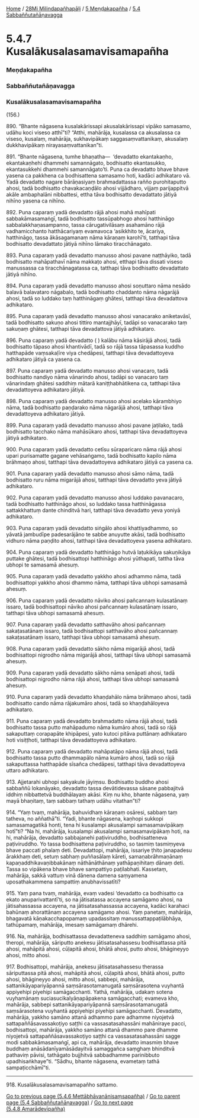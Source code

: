 
[Home](/) / [28Mi Milindapañhapāḷi](../../../28Mi.md) / [5 Meṇḍakapañha](../../5.md) / [5.4 Sabbaññutañāṇavagga](../5.4.md)

# 5.4.7 Kusalākusalasamavisamapañha

### Meṇḍakapañha

### Sabbaññutañāṇavagga

### Kusalākusalasamavisamapañha

(156.)

890\. “Bhante nāgasena kusalakārissapi akusalakārissapi vipāko samasamo, udāhu koci viseso atthī”ti? “Atthi, mahārāja, kusalassa ca akusalassa ca viseso, kusalaṃ, mahārāja, sukhavipākaṃ saggasaṃvattanikaṃ, akusalaṃ dukkhavipākaṃ nirayasaṃvattanikan”ti.

891\. “Bhante nāgasena, tumhe bhaṇatha—  ‘devadatto ekantakaṇho, ekantakaṇhehi dhammehi samannāgato, bodhisatto ekantasukko, ekantasukkehi dhammehi samannāgato’ti. Puna ca devadatto bhave bhave yasena ca pakkhena ca bodhisattena samasamo hoti, kadāci adhikataro vā. Yadā devadatto nagare bārāṇasiyaṃ brahmadattassa rañño purohitaputto ahosi, tadā bodhisatto chavakacaṇḍālo ahosi vijjādharo, vijjaṃ parijappitvā akāle ambaphalāni nibbattesi, ettha tāva bodhisatto devadattato jātiyā nihīno yasena ca nihīno.

892\. Puna caparaṃ yadā devadatto rājā ahosi mahā mahīpati sabbakāmasamaṅgī, tadā bodhisatto tassūpabhogo ahosi hatthināgo sabbalakkhaṇasampanno, tassa cārugativilāsaṃ asahamāno rājā vadhamicchanto hatthācariyaṃ evamavoca ‘asikkhito te, ācariya, hatthināgo, tassa ākāsagamanaṃ nāma kāraṇaṃ karohī’ti, tatthapi tāva bodhisatto devadattato jātiyā nihīno lāmako tiracchānagato.

893\. Puna caparaṃ yadā devadatto manusso ahosi pavane naṭṭhāyiko, tadā bodhisatto mahāpathavī nāma makkaṭo ahosi, etthapi tāva dissati viseso manussassa ca tiracchānagatassa ca, tatthapi tāva bodhisatto devadattato jātiyā nihīno.

894\. Puna caparaṃ yadā devadatto manusso ahosi soṇuttaro nāma nesādo balavā balavataro nāgabalo, tadā bodhisatto chaddanto nāma nāgarājā ahosi, tadā so luddako taṃ hatthināgaṃ ghātesi, tatthapi tāva devadattova adhikataro.

895\. Puna caparaṃ yadā devadatto manusso ahosi vanacarako aniketavāsī, tadā bodhisatto sakuṇo ahosi tittiro mantajjhāyī, tadāpi so vanacarako taṃ sakuṇaṃ ghātesi, tatthapi tāva devadattova jātiyā adhikataro.

896\. Puna caparaṃ yadā devadatto ( ) kalābu nāma kāsirājā ahosi, tadā bodhisatto tāpaso ahosi khantivādī, tadā so rājā tassa tāpasassa kuddho hatthapāde vaṃsakaḷīre viya chedāpesi, tatthapi tāva devadattoyeva adhikataro jātiyā ca yasena ca.

897\. Puna caparaṃ yadā devadatto manusso ahosi vanacaro, tadā bodhisatto nandiyo nāma vānarindo ahosi, tadāpi so vanacaro taṃ vānarindaṃ ghātesi saddhiṃ mātarā kaniṭṭhabhātikena ca, tatthapi tāva devadattoyeva adhikataro jātiyā.

898\. Puna caparaṃ yadā devadatto manusso ahosi acelako kārambhiyo nāma, tadā bodhisatto paṇḍarako nāma nāgarājā ahosi, tatthapi tāva devadattoyeva adhikataro jātiyā.

899\. Puna caparaṃ yadā devadatto manusso ahosi pavane jaṭilako, tadā bodhisatto tacchako nāma mahāsūkaro ahosi, tatthapi tāva devadattoyeva jātiyā adhikataro.

900\. Puna caparaṃ yadā devadatto cetīsu sūraparicaro nāma rājā ahosi upari purisamatte gagane vehāsaṅgamo, tadā bodhisatto kapilo nāma brāhmaṇo ahosi, tatthapi tāva devadattoyeva adhikataro jātiyā ca yasena ca.

901\. Puna caparaṃ yadā devadatto manusso ahosi sāmo nāma, tadā bodhisatto ruru nāma migarājā ahosi, tatthapi tāva devadatto yeva jātiyā adhikataro.

902\. Puna caparaṃ yadā devadatto manusso ahosi luddako pavanacaro, tadā bodhisatto hatthināgo ahosi, so luddako tassa hatthināgassa sattakkhattuṃ dante chinditvā hari, tatthapi tāva devadatto yeva yoniyā adhikataro.

903\. Puna caparaṃ yadā devadatto siṅgālo ahosi khattiyadhammo, so yāvatā jambudīpe padesarājāno te sabbe anuyutte akāsi, tadā bodhisatto vidhuro nāma paṇḍito ahosi, tatthapi tāva devadattoyeva yasena adhikataro.

904\. Puna caparaṃ yadā devadatto hatthināgo hutvā laṭukikāya sakuṇikāya puttake ghātesi, tadā bodhisattopi hatthināgo ahosi yūthapati, tattha tāva ubhopi te samasamā ahesuṃ.

905\. Puna caparaṃ yadā devadatto yakkho ahosi adhammo nāma, tadā bodhisattopi yakkho ahosi dhammo nāma, tatthapi tāva ubhopi samasamā ahesuṃ.

906\. Puna caparaṃ yadā devadatto nāviko ahosi pañcannaṃ kulasatānaṃ issaro, tadā bodhisattopi nāviko ahosi pañcannaṃ kulasatānaṃ issaro, tatthapi tāva ubhopi samasamā ahesuṃ.

907\. Puna caparaṃ yadā devadatto satthavāho ahosi pañcannaṃ sakaṭasatānaṃ issaro, tadā bodhisattopi satthavāho ahosi pañcannaṃ sakaṭasatānaṃ issaro, tatthapi tāva ubhopi samasamā ahesuṃ.

908\. Puna caparaṃ yadā devadatto sākho nāma migarājā ahosi, tadā bodhisattopi nigrodho nāma migarājā ahosi, tatthapi tāva ubhopi samasamā ahesuṃ.

909\. Puna caparaṃ yadā devadatto sākho nāma senāpati ahosi, tadā bodhisattopi nigrodho nāma rājā ahosi, tatthapi tāva ubhopi samasamā ahesuṃ.

910\. Puna caparaṃ yadā devadatto khaṇḍahālo nāma brāhmaṇo ahosi, tadā bodhisatto cando nāma rājakumāro ahosi, tadā so khaṇḍahāloyeva adhikataro.

911\. Puna caparaṃ yadā devadatto brahmadatto nāma rājā ahosi, tadā bodhisatto tassa putto mahāpadumo nāma kumāro ahosi, tadā so rājā sakaputtaṃ corapapāte khipāpesi, yato kutoci pitāva puttānaṃ adhikataro hoti visiṭṭhoti, tatthapi tāva devadattoyeva adhikataro.

912\. Puna caparaṃ yadā devadatto mahāpatāpo nāma rājā ahosi, tadā bodhisatto tassa putto dhammapālo nāma kumāro ahosi, tadā so rājā sakaputtassa hatthapāde sīsañca chedāpesi, tatthapi tāva devadattoyeva uttaro adhikataro.

913\. Ajjetarahi ubhopi sakyakule jāyiṃsu. Bodhisatto buddho ahosi sabbaññū lokanāyako, devadatto tassa devātidevassa sāsane pabbajitvā iddhiṃ nibbattetvā buddhālayaṃ akāsi. Kiṃ nu kho, bhante nāgasena, yaṃ mayā bhaṇitaṃ, taṃ sabbaṃ tathaṃ udāhu vitathan”ti?

914\. “Yaṃ tvaṃ, mahārāja, bahuvidhaṃ kāraṇaṃ osāresi, sabbaṃ taṃ tatheva, no aññathā”ti. “Yadi, bhante nāgasena, kaṇhopi sukkopi samasamagatikā honti, tena hi kusalampi akusalampi samasamavipākaṃ hotī”ti? “Na hi, mahārāja, kusalampi akusalampi samasamavipākaṃ hoti, na hi, mahārāja, devadatto sabbajanehi paṭiviruddho, bodhisatteneva paṭiviruddho. Yo tassa bodhisattena paṭiviruddho, so tasmiṃ tasmiṃyeva bhave paccati phalaṃ deti. Devadattopi, mahārāja, issariye ṭhito janapadesu ārakkhaṃ deti, setuṃ sabhaṃ puññasālaṃ kāreti, samaṇabrāhmaṇānaṃ kapaṇaddhikavaṇibbakānaṃ nāthānāthānaṃ yathāpaṇihitaṃ dānaṃ deti. Tassa so vipākena bhave bhave sampattiyo paṭilabhati. Kassetaṃ, mahārāja, sakkā vattuṃ vinā dānena damena saṃyamena uposathakammena sampattiṃ anubhavissatīti?

915\. Yaṃ pana tvaṃ, mahārāja, evaṃ vadesi ‘devadatto ca bodhisatto ca ekato anuparivattantī’ti, so na jātisatassa accayena samāgamo ahosi, na jātisahassassa accayena, na jātisatasahassassa accayena, kadāci karahaci bahūnaṃ ahorattānaṃ accayena samāgamo ahosi. Yaṃ panetaṃ, mahārāja, bhagavatā kāṇakacchapopamaṃ upadassitaṃ manussattappaṭilābhāya, tathūpamaṃ, mahārāja, imesaṃ samāgamaṃ dhārehi.

916\. Na, mahārāja, bodhisattassa devadatteneva saddhiṃ samāgamo ahosi, theropi, mahārāja, sāriputto anekesu jātisatasahassesu bodhisattassa pitā ahosi, mahāpitā ahosi, cūḷapitā ahosi, bhātā ahosi, putto ahosi, bhāgineyyo ahosi, mitto ahosi.

917\. Bodhisattopi, mahārāja, anekesu jātisatasahassesu therassa sāriputtassa pitā ahosi, mahāpitā ahosi, cūḷapitā ahosi, bhātā ahosi, putto ahosi, bhāgineyyo ahosi, mitto ahosi, sabbepi, mahārāja, sattanikāyapariyāpannā saṃsārasotamanugatā saṃsārasotena vuyhantā appiyehipi piyehipi samāgacchanti. Yathā, mahārāja, udakaṃ sotena vuyhamānaṃ suciasucikalyāṇapāpakena samāgacchati; evameva kho, mahārāja, sabbepi sattanikāyapariyāpannā saṃsārasotamanugatā saṃsārasotena vuyhantā appiyehipi piyehipi samāgacchanti. Devadatto, mahārāja, yakkho samāno attanā adhammo pare adhamme niyojetvā sattapaññāsavassakoṭiyo saṭṭhi ca vassasatasahassāni mahāniraye pacci, bodhisattopi, mahārāja, yakkho samāno attanā dhammo pare dhamme niyojetvā sattapaññāsavassakoṭiyo saṭṭhi ca vassasatasahassāni sagge modi sabbakāmasamaṅgī, api ca, mahārāja, devadatto imasmiṃ bhave buddhaṃ anāsādanīyamāsādayitvā samaggañca saṃghaṃ bhinditvā pathaviṃ pāvisi, tathāgato bujjhitvā sabbadhamme parinibbuto upadhisaṅkhaye”ti. “Sādhu, bhante nāgasena, evametaṃ tathā sampaṭicchāmī”ti.

---

918\. Kusalākusalasamavisamapañho sattamo.



[Go to previous page (5.4.6 Mettābhāvanānisaṃsapañha)](5.4.6.md) / [Go to parent page (5.4 Sabbaññutañāṇavagga)](../5.4.md) / [Go to next page (5.4.8 Amarādevīpañha)](5.4.8.md)



